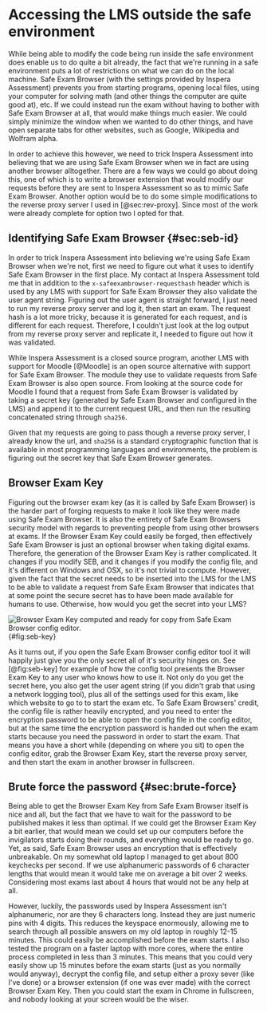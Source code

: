 # Accessing the LMS outside the safe environment
While being able to modify the code being run inside the safe environment does
enable us to do quite a bit already, the fact that we're running in a safe
environment puts a lot of restrictions on what we can do on the local machine.
Safe Exam Browser (with the settings provided by Inspera Assessment) prevents
you from starting programs, opening local files, using your computer for solving
math (and other things the computer are quite good at), etc. If we could instead
run the exam without having to bother with Safe Exam Browser at all, that would
make things much easier. We could simply minimize the window when we wanted to
do other things, and have open separate tabs for other websites, such as Google,
Wikipedia and Wolfram alpha.

In order to achieve this however, we need to trick Inspera Assessment into
believing that we are using Safe Exam Browser when we in fact are using another
browser alltogether. There are a few ways we could go about doing this, one of
which is to write a browser extension that would modify our requests before they
are sent to Inspera Assessment so as to mimic Safe Exam Browser. Another option
would be to do some simple modifications to the reverse proxy server I used in
[@sec:rev-proxy]. Since most of the work were already complete for option two I
opted for that.

## Identifying Safe Exam Browser {#sec:seb-id}
In order to trick Inspera Assessment into believing we're using Safe Exam
Browser when we're not, first we need to figure out what it uses to identify
Safe Exam Browser in the first place. My contact at Inspera Assessment told me
that in addition to the `x-safeexambrowser-requesthash` header which is used by
any LMS with support for Safe Exam Browser they also validate the user agent
string. Figuring out the user agent is straight forward, I just need to run
my reverse proxy server and log it, then start an exam. The request hash is a
lot more tricky, because it is generated for each request, and is different for
each request. Therefore, I couldn't just look at the log output from my reverse
proxy server and replicate it, I needed to figure out how it was validated.

While Inspera Assessment is a closed source program, another LMS with support
for Moodle [@Moodle] is an open source alternative with support for Safe Exam
Browser. The module they use to validate requests from Safe Exam Browser is also
open source. From looking at the source code for Moodle I found that a request
from Safe Exam Browser is validated by taking a secret key (generated by Safe
Exam Browser and configured in the LMS) and append it to the current request
URL, and then run the resulting concatenated string through `sha256`.

Given that my requests are going to pass though a reverse proxy server, I
already know the url, and `sha256` is a standard cryptographic function that
is available in most programming languages and environments, the problem is
figuring out the secret key that Safe Exam Browser generates.

## Browser Exam Key
Figuring out the browser exam key (as it is called by Safe Exam Browser) is the
harder part of forging requests to make it look like they were made using Safe
Exam Browser. It is also the entirety of Safe Exam Browsers security model with
regards to preventing people from using other browsers at exams. If the Browser
Exam Key could easily be forged, then effectively Safe Exam Browser is just an
optional browser when taking digital exams. Therefore, the generation of the
Browser Exam Key is rather complicated. It changes if you modify SEB, and it
changes if you modify the config file, and it's different on Windows and OSX, so
it's not trivial to compute. However, given the fact that the secret needs to be
inserted into the LMS for the LMS to be able to validate a request from Safe
Exam Browser that indicates that at some point the secure secret has to have
been made available for humans to use. Otherwise, how would you get the secret
into your LMS?

![Browser Exam Key computed and ready for copy from Safe Exam Browser config editor.](src/chapter-3/seb-key){#fig:seb-key}

As it turns out, if you open the Safe Exam Browser config editor tool it will
happily just give you the only secret all of it's security hinges on. See
[@fig:seb-key] for example of how the config tool presents the Browser Exam Key
to any user who knows how to use it. Not only do you get the secret here, you
also get the user agent string (if you didn't grab that using a network logging
tool), plus all of the settings used for this exam, like which website to go to
to start the exam etc. To Safe Exam Browsers' credit, the config file is rather
heavily encrypted, and you need to enter the encryption password to be able to
open the config file in the config editor, but at the same time the encryption
password is handed out when the exam starts because you need the password in
order to start the exam. That means you have a short while (depending on where
you sit) to open the config editor, grab the Browser Exam Key, start the reverse
proxy server, and then start the exam in another browser in fullscreen.

## Brute force the password {#sec:brute-force}
Being able to get the Browser Exam Key from Safe Exam Browser itself is nice and
all, but the fact that we have to wait for the password to be published makes it
less than optimal. If we could get the Browser Exam Key a bit earlier, that
would mean we could set up our computers before the invigilators starts doing
their rounds, and everything would be ready to go. Yet, as said, Safe Exam
Browser uses an encryption that is effectively unbreakable. On my somewhat old
laptop I managed to get about 800 keychecks per second. If we use alphanumeric
passwords of 6 character lengths that would mean it would take me on average a
bit over 2 weeks. Considering most exams last about 4 hours that would not be
any help at all.

However, luckily, the passwords used by Inspera Assessment isn't alphanumeric,
nor are they 6 characters long. Instead they are just numeric pins with 4
digits. This reduces the keyspace enormously, allowing me to search through all
possible answers on my old laptop in roughly 12-15 minutes. This could easily be
accomplished before the exam starts. I also tested the program on a faster
laptop with more cores, where the entire process completed in less than 3
minutes. This means that you could very easily show up 15 minutes before the
exam starts (just as you normally would anyway), decrypt the config file, and
setup either a proxy sever (like I've done) or a browser extension (if one was
ever made) with the correct Browser Exam Key. Then you could start the exam in
Chrome in fullscreen, and nobody looking at your screen would be the wiser.
